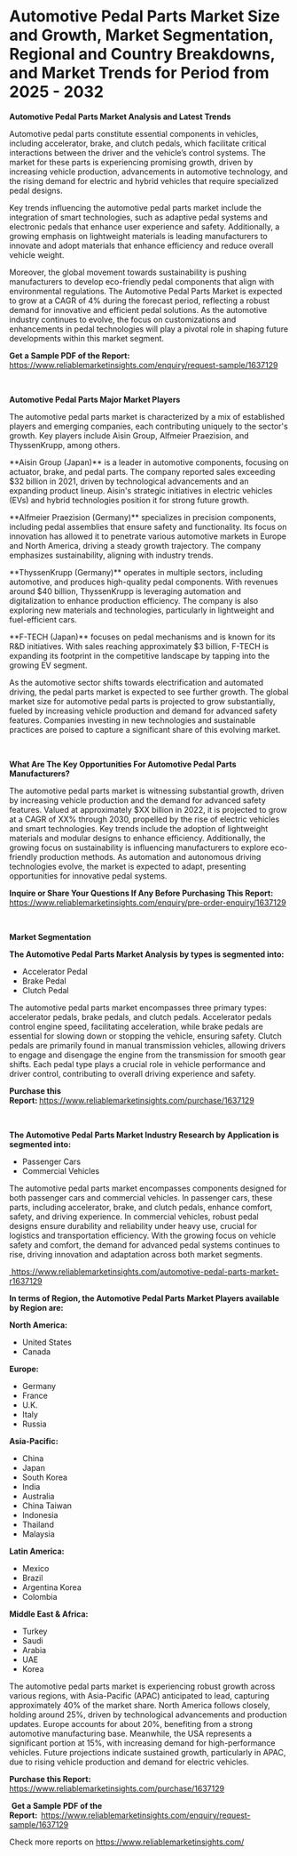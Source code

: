 <p><h1>Automotive Pedal Parts Market Size and Growth, Market Segmentation, Regional and Country Breakdowns, and Market Trends for Period from 2025 -  2032</h1></p><p><strong>Automotive Pedal Parts Market Analysis and Latest Trends</strong></p>
<p><p>Automotive pedal parts constitute essential components in vehicles, including accelerator, brake, and clutch pedals, which facilitate critical interactions between the driver and the vehicle’s control systems. The market for these parts is experiencing promising growth, driven by increasing vehicle production, advancements in automotive technology, and the rising demand for electric and hybrid vehicles that require specialized pedal designs. </p><p>Key trends influencing the automotive pedal parts market include the integration of smart technologies, such as adaptive pedal systems and electronic pedals that enhance user experience and safety. Additionally, a growing emphasis on lightweight materials is leading manufacturers to innovate and adopt materials that enhance efficiency and reduce overall vehicle weight. </p><p>Moreover, the global movement towards sustainability is pushing manufacturers to develop eco-friendly pedal components that align with environmental regulations. The Automotive Pedal Parts Market is expected to grow at a CAGR of 4% during the forecast period, reflecting a robust demand for innovative and efficient pedal solutions. As the automotive industry continues to evolve, the focus on customizations and enhancements in pedal technologies will play a pivotal role in shaping future developments within this market segment.</p></p>
<p><strong>Get a Sample PDF of the Report:&nbsp;</strong> <a href="https://www.reliablemarketinsights.com/enquiry/request-sample/1637129?utm_campaign=2280&utm_medium=2&utm_source=Github&utm_content=ia&utm_term=23032025&utm_id=automotive-pedal-parts">https://www.reliablemarketinsights.com/enquiry/request-sample/1637129</a></p>
<p>&nbsp;</p>
<p><strong>Automotive Pedal Parts Major Market Players</strong></p>
<p><p>The automotive pedal parts market is characterized by a mix of established players and emerging companies, each contributing uniquely to the sector's growth. Key players include Aisin Group, Alfmeier Praezision, and ThyssenKrupp, among others.</p><p>**Aisin Group (Japan)** is a leader in automotive components, focusing on actuator, brake, and pedal parts. The company reported sales exceeding $32 billion in 2021, driven by technological advancements and an expanding product lineup. Aisin's strategic initiatives in electric vehicles (EVs) and hybrid technologies position it for strong future growth.</p><p>**Alfmeier Praezision (Germany)** specializes in precision components, including pedal assemblies that ensure safety and functionality. Its focus on innovation has allowed it to penetrate various automotive markets in Europe and North America, driving a steady growth trajectory. The company emphasizes sustainability, aligning with industry trends.</p><p>**ThyssenKrupp (Germany)** operates in multiple sectors, including automotive, and produces high-quality pedal components. With revenues around $40 billion, ThyssenKrupp is leveraging automation and digitalization to enhance production efficiency. The company is also exploring new materials and technologies, particularly in lightweight and fuel-efficient cars.</p><p>**F-TECH (Japan)** focuses on pedal mechanisms and is known for its R&D initiatives. With sales reaching approximately $3 billion, F-TECH is expanding its footprint in the competitive landscape by tapping into the growing EV segment.</p><p>As the automotive sector shifts towards electrification and automated driving, the pedal parts market is expected to see further growth. The global market size for automotive pedal parts is projected to grow substantially, fueled by increasing vehicle production and demand for advanced safety features. Companies investing in new technologies and sustainable practices are poised to capture a significant share of this evolving market.</p></p>
<p>&nbsp;</p>
<p><strong>What Are The Key Opportunities For Automotive Pedal Parts Manufacturers?</strong></p>
<p><p>The automotive pedal parts market is witnessing substantial growth, driven by increasing vehicle production and the demand for advanced safety features. Valued at approximately $XX billion in 2022, it is projected to grow at a CAGR of XX% through 2030, propelled by the rise of electric vehicles and smart technologies. Key trends include the adoption of lightweight materials and modular designs to enhance efficiency. Additionally, the growing focus on sustainability is influencing manufacturers to explore eco-friendly production methods. As automation and autonomous driving technologies evolve, the market is expected to adapt, presenting opportunities for innovative pedal systems.</p></p>
<p><strong>Inquire or Share Your Questions If Any Before Purchasing This Report:</strong> <a href="https://www.reliablemarketinsights.com/enquiry/pre-order-enquiry/1637129?utm_campaign=2280&utm_medium=2&utm_source=Github&utm_content=ia&utm_term=23032025&utm_id=automotive-pedal-parts">https://www.reliablemarketinsights.com/enquiry/pre-order-enquiry/1637129</a></p>
<p>&nbsp;</p>
<p><strong>Market Segmentation</strong></p>
<p><strong>The Automotive Pedal Parts Market Analysis by types is segmented into:</strong></p>
<p><ul><li>Accelerator Pedal</li><li>Brake Pedal</li><li>Clutch Pedal</li></ul></p>
<p><p>The automotive pedal parts market encompasses three primary types: accelerator pedals, brake pedals, and clutch pedals. Accelerator pedals control engine speed, facilitating acceleration, while brake pedals are essential for slowing down or stopping the vehicle, ensuring safety. Clutch pedals are primarily found in manual transmission vehicles, allowing drivers to engage and disengage the engine from the transmission for smooth gear shifts. Each pedal type plays a crucial role in vehicle performance and driver control, contributing to overall driving experience and safety.</p></p>
<p><strong>Purchase this Report:&nbsp;</strong><a href="https://www.reliablemarketinsights.com/purchase/1637129?utm_campaign=2280&utm_medium=2&utm_source=Github&utm_content=ia&utm_term=23032025&utm_id=automotive-pedal-parts">https://www.reliablemarketinsights.com/purchase/1637129</a></p>
<p>&nbsp;</p>
<p><strong>The Automotive Pedal Parts Market Industry Research by Application is segmented into:</strong></p>
<p><ul><li>Passenger Cars</li><li>Commercial Vehicles</li></ul></p>
<p><p>The automotive pedal parts market encompasses components designed for both passenger cars and commercial vehicles. In passenger cars, these parts, including accelerator, brake, and clutch pedals, enhance comfort, safety, and driving experience. In commercial vehicles, robust pedal designs ensure durability and reliability under heavy use, crucial for logistics and transportation efficiency. With the growing focus on vehicle safety and comfort, the demand for advanced pedal systems continues to rise, driving innovation and adaptation across both market segments.</p></p>
<p><a href="https://www.reliablemarketinsights.com/automotive-pedal-parts-market-r1637129?utm_campaign=2280&utm_medium=2&utm_source=Github&utm_content=ia&utm_term=23032025&utm_id=automotive-pedal-parts">&nbsp;https://www.reliablemarketinsights.com/automotive-pedal-parts-market-r1637129</a></p>
<p><strong>In terms of Region, the Automotive Pedal Parts Market Players available by Region are:</strong></p>
<p>
    <p> <strong> North America: </strong>
        <ul>
            <li>United States</li>
            <li>Canada</li>
        </ul>
        </p> 
    <p> <strong> Europe: </strong>
        <ul>
            <li>Germany</li>
            <li>France</li>
            <li>U.K.</li>
            <li>Italy</li>
            <li>Russia</li>
        </ul>
        </p> 
    <p> <strong> Asia-Pacific: </strong>
        <ul>
            <li>China</li>
            <li>Japan</li>
            <li>South Korea</li>
            <li>India</li>
            <li>Australia</li>
            <li>China Taiwan</li>
            <li>Indonesia</li>
            <li>Thailand</li>
            <li>Malaysia</li>
        </ul>
        </p> 
    <p> <strong> Latin America: </strong>
        <ul>
            <li>Mexico</li>
            <li>Brazil</li>
            <li>Argentina Korea</li>
            <li>Colombia</li>
        </ul>
        </p> 
    <p> <strong> Middle East & Africa: </strong>
        <ul>
            <li>Turkey</li>
            <li>Saudi</li>
            <li>Arabia</li>
            <li>UAE</li>
            <li>Korea</li>
        </ul>
    </p>
    </p>
<p><p>The automotive pedal parts market is experiencing robust growth across various regions, with Asia-Pacific (APAC) anticipated to lead, capturing approximately 40% of the market share. North America follows closely, holding around 25%, driven by technological advancements and production updates. Europe accounts for about 20%, benefiting from a strong automotive manufacturing base. Meanwhile, the USA represents a significant portion at 15%, with increasing demand for high-performance vehicles. Future projections indicate sustained growth, particularly in APAC, due to rising vehicle production and demand for electric vehicles.</p></p>
<p><strong>Purchase this Report: </strong><a href="https://www.reliablemarketinsights.com/purchase/1637129?utm_campaign=2280&utm_medium=2&utm_source=Github&utm_content=ia&utm_term=23032025&utm_id=automotive-pedal-parts">https://www.reliablemarketinsights.com/purchase/1637129</a></p>
<p>&nbsp;<strong>Get a Sample PDF of the Report:&nbsp;&nbsp;</strong><a href="https://www.reliablemarketinsights.com/enquiry/request-sample/1637129?utm_campaign=2280&utm_medium=2&utm_source=Github&utm_content=ia&utm_term=23032025&utm_id=automotive-pedal-parts">https://www.reliablemarketinsights.com/enquiry/request-sample/1637129</a></p>
<p><strong></strong></p>
<p>Check more reports on <a href="https://www.reliablemarketinsights.com/?utm_campaign=2280&utm_medium=2&utm_source=Github&utm_content=ia&utm_term=23032025&utm_id=automotive-pedal-parts">https://www.reliablemarketinsights.com/</a></p>